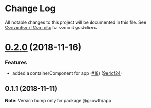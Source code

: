 # Change Log

All notable changes to this project will be documented in this file.
See [Conventional Commits](https://conventionalcommits.org) for commit guidelines.

# [0.2.0](https://github.com/gnowth/react/compare/v0.1.1...v0.2.0) (2018-11-16)


### Features

* added a containerComponent for app ([#18](https://github.com/gnowth/react/issues/18)) ([9e4cf24](https://github.com/gnowth/react/commit/9e4cf24))





## 0.1.1 (2018-11-11)

**Note:** Version bump only for package @gnowth/app
